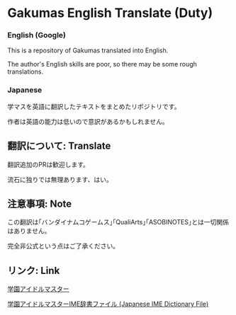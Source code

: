 # Gakumas English Translate (Duty)

### English (Google)
This is a repository of Gakumas translated into English.

The author's English skills are poor, so there may be some rough translations.

### Japanese
学マスを英語に翻訳したテキストをまとめたリポジトリです。

作者は英語の能力は低いので意訳があるかもしれません。

## 翻訳について: Translate
翻訳追加のPRは歓迎します。

流石に独りでは無理あります、はい。

## 注意事項: Note
この翻訳は｢バンダイナムコゲームス｣｢QualiArts｣｢ASOBINOTES｣とは一切関係はありません。

完全非公式という点はご了承ください。

## リンク: Link
[学園アイドルマスター](https://gakuen.idolmaster-official.jp/)

[学園アイドルマスターIME辞書ファイル (Japanese IME Dictionary File)](https://github.com/reindex-ot/Gakumas_dic)
